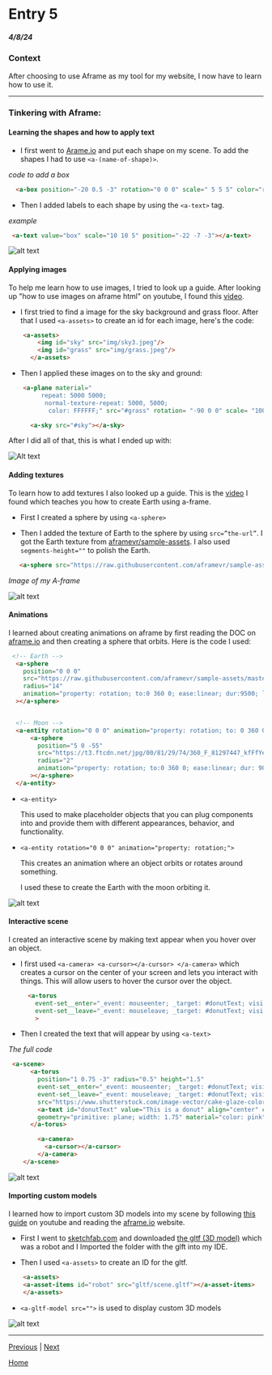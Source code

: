 # Entry 5
##### 4/8/24


### Context
After choosing to use Aframe as my tool for my website, I now have to learn how to use it.

---

### Tinkering with Aframe:

#### Learning the shapes and how to apply text

- I first went to [Arame.io](https://aframe.io/docs/1.5.0/components/geometry.html) and put each shape on my scene. To add the shapes I had to use `<a-(name-of-shape)>`.

*code to add a box*

```html
  <a-box position="-20 0.5 -3" rotation="0 0 0" scale=" 5 5 5" color="red"></a-box>
```

- Then I added labels to each shape by using the `<a-text>` tag.

*example*

```html
 <a-text value="box" scale="10 10 5" position="-22 -7 -3"></a-text>
```

![alt text](image.png)

#### Applying images

To help me learn how to use images, I tried to look up a guide. After looking up "how to use images on aframe html" on youtube, I found this [video](https://www.youtube.com/watch?v=tzI5tu-0nm0).

-  I first tried to find a image for the sky background and grass floor. After that I used `<a-assets>` to create an id for each image, here's the code:

```html
    <a-assets>
        <img id="sky" src="img/sky3.jpeg"/>
        <img id="grass" src="img/grass.jpeg"/>
      </a-assets>
```

- Then I applied these images on to the sky and ground:


```html
    <a-plane material="
         repeat: 5000 5000;
          normal-texture-repeat: 5000, 5000;
           color: FFFFFF;" src="#grass" rotation= "-90 0 0" scale= "1000 1000 1"></a-plane>

      <a-sky src="#sky"></a-sky>
```
After I did all of that, this is what I ended up with:

![Alt text](../tool/image.png)


#### Adding textures

To learn how to add textures I also looked up a guide. This is the [video](https://www.youtube.com/watch?v=klnwT3vGCPw) I found which teaches you how to create Earth using a-frame.

- First I created a sphere by using `<a-sphere>`

- Then I added the texture of Earth to the sphere by using `src=”the-url”`. I got the Earth texture from [aframevr/sample-assets](https://github.com/aframevr/sample-assets). I also used `segments-height=""` to polish the Earth.

```html
   <a-sphere src="https://raw.githubusercontent.com/aframevr/sample-assets/master/assets/images/space/earth_atmos_2048.jpg" position="0 2 -6" radius="2" segments-height="60"> </a-sphere>
```

*Image of my A-frame*

![alt text](<../tool/Screenshot 2024-03-18 000706.png>)


#### Animations

I learned about creating animations on aframe by first reading the DOC on [aframe.io](https://aframe.io/docs/1.5.0/components/animation.html) and then creating a sphere that orbits. Here is the code I used:


```html
 <!-- Earth -->
  <a-sphere
    position="0 0 0"
    src="https://raw.githubusercontent.com/aframevr/sample-assets/master/assets/images/space/earth_atmos_2048.jpg"
    radius="14"
    animation="property: rotation; to:0 360 0; ease:linear; dur:9500; loop:true;"
  ></a-sphere>


  <!-- Moon -->
  <a-entity rotation="0 0 0" animation="property: rotation; to: 0 360 0; loop: true; dur: 7000">
      <a-sphere
        position="5 0 -55"
        src="https://t3.ftcdn.net/jpg/00/81/29/74/360_F_81297447_kfFfYem0dWGkQRL8hNhA0nIOYvrBQft0.jpg"
        radius="2"
        animation="property: rotation; to:0 360 0; ease:linear; dur: 9000; loop:true;"
      ></a-sphere>
  </a-entity>
```

- `<a-entity>`

  This used to make placeholder objects that you can plug components into and provide them with different appearances, behavior, and functionality.

- `<a-entity rotation="0 0 0" animation="property: rotation;">`

  This creates an animation where an object orbits or rotates around something.

    I used these to create the Earth with the moon orbiting it.

![alt text](<../tool/Screenshot 2024-04-07 044612.png>)

#### Interactive scene

I created an interactive scene by making text appear when you hover over an object.

- I first used `<a-camera> <a-cursor></a-cursor> </a-camera>` which creates a cursor on the center of your screen and lets you interact with things. This will allow users to hover the cursor over the object.

  ```html
    <a-torus
      event-set__enter="_event: mouseenter; _target: #donutText; visible: true"
      event-set__leave="_event: mouseleave; _target: #donutText; visible: false"
      >
    ```

- Then I created the text that will appear by using `<a-text>`

*The full code*
```html
 <a-scene>
      <a-torus
        position="1 0.75 -3" radius="0.5" height="1.5"
        event-set__enter="_event: mouseenter; _target: #donutText; visible: true"
        event-set__leave="_event: mouseleave; _target: #donutText; visible: false"
        src="https://www.shutterstock.com/image-vector/cake-glaze-colorful-seamless-pattern-600nw-277068518.jpg">
        <a-text id="donutText" value="This is a donut" align="center" color="black" visible="false" position="0 -0.5 1"
        geometry="primitive: plane; width: 1.75" material="color: pink"></a-text>
      </a-torus>

        <a-camera>
          <a-cursor></a-cursor>
        </a-camera>
    </a-scene>
```
![alt text](<../tool/Screenshot 2024-04-07 044927.png>)

#### Importing custom models

I learned how to import custom 3D models into my scene by following [this guide](https://www.youtube.com/watch?v=eqiH5_CZDO0) on youtube and reading the [aframe.io](https://aframe.io/docs/1.5.0/primitives/a-gltf-model.html) website.

-  First I went to [sketchfab.com](https://sketchfab.com/feed) and downloaded [the gltf (3D model)](https://sketchfab.com/3d-models/robot-victor-gonzalez-8737e5f54f454a01a15fe54c0e4843f3) which was a robot and I Imported the folder with the glft into my IDE.

- Then I used `<a-assets>` to create an ID for the gltf.

```html
    <a-assets>
    <a-asset-items id="robot" src="gltf/scene.gltf"></a-asset-items>
    </a-assets>
```

- `<a-gltf-model src="">` is used to display custom 3D models

![alt text](<../tool/Screenshot 2024-04-07 052339.png>)

---

[Previous](entry04.md) | [Next](entry06.md)

[Home](../README.md)
